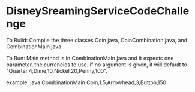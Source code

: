 # DisneySreamingServiceCodeChallenge

To Build:
Compile the three classes Coin.java, CoinCombination.java, and CombinationMain.java

To Run:
Main method is in CombinationMain.java and it expects one parameter, the currencies to use.
If no argument is given, it will default to "Quarter,4,Dime,10,Nickel,20,Penny,100".

example:
java CombinationMain Coin,1.5,Arrowhead,3,Button,150
